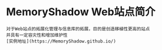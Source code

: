 # MemoryShadow Web站点简介
    对于Web站点的拓展化管理与信息库的拓展，目的是创造移植性更高的站点
    并具有一定容灾性和增加维护性
    [实例地址](https://MemoryShadow.github.io/)

